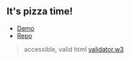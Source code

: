 ## It's pizza time!
- [Demo](https://xandzia.github.io/kottans_frontend/task_12/index.html)
- [Repo](https://github.com/xandzia/kottans_frontend/tree/master/task_12)
> accessible, valid html [validator.w3](https://validator.w3.org/nu/?doc=https%3A%2F%2Fxandzia.github.io%2Fkottans_frontend%2Ftask_12%2Findex.html)
